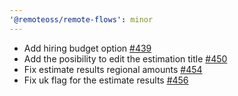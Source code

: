 ```yaml
---
'@remoteoss/remote-flows': minor
---
```


- Add hiring budget option [#439](https://github.com/remoteoss/remote-flows/pull/439)
- Add the posibility to edit the estimation title [#450](https://github.com/remoteoss/remote-flows/pull/450)
- Fix estimate results regional amounts [#454](https://github.com/remoteoss/remote-flows/pull/454)
- Fix uk flag for the estimate results [#456](https://github.com/remoteoss/remote-flows/pull/456)
